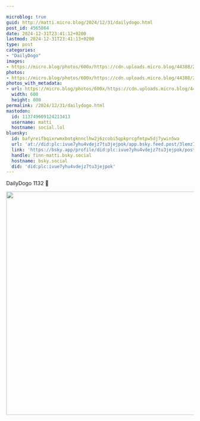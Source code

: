 ```yaml
---

microblog: true
guid: http://matti.micro.blog/2024/12/31/dailydogo.html
post_id: 4565864
date: 2024-12-31T23:41:12+0200
lastmod: 2024-12-31T23:41:13+0200
type: post
categories:
- "DailyDogo"
images:
- https://micro.blog/photos/600x/https://cdn.uploads.micro.blog/44388/2024/9fa44b3693c64f7da1579204cfcd20cb.jpg
photos:
- https://micro.blog/photos/600x/https://cdn.uploads.micro.blog/44388/2024/9fa44b3693c64f7da1579204cfcd20cb.jpg
photos_with_metadata:
- url: https://micro.blog/photos/600x/https://cdn.uploads.micro.blog/44388/2024/9fa44b3693c64f7da1579204cfcd20cb.jpg
  width: 600
  height: 800
permalink: /2024/12/31/dailydogo.html
mastodon:
  id: 113749609124213413
  username: matti
  hostname: social.lol
bluesky:
  id: bafyreifbqixrwmxbotgknnclhw2j6zcobi5qpkprcgfmtpw5dj7ywin5wa
  url: 'at://did:plc:ivue7yhu4vdejz7tu3jejpok/app.bsky.feed.post/3lemz7jbjbw2q'
  link: 'https://bsky.app/profile/did:plc:ivue7yhu4vdejz7tu3jejpok/post/3lemz7jbjbw2q'
  handle: finn-matti.bsky.social
  hostname: bsky.social
  did: 'did:plc:ivue7yhu4vdejz7tu3jejpok'
---
```

DailyDogo 1132 🐶

<img src="https://micro.blog/photos/600x/https://blog.martin-haehnel.de/uploads/2024/9fa44b3693c64f7da1579204cfcd20cb.jpg" width="600" alt="" />
